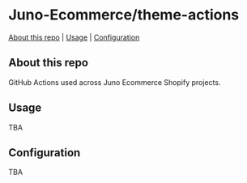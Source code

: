 # Juno-Ecommerce/theme-actions

[About this repo](#about-this-repo) | [Usage](#usage) | [Configuration](#configuration)

## About this repo

GitHub Actions used across Juno Ecommerce Shopify projects.

## Usage

TBA

## Configuration

TBA
